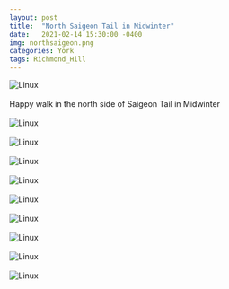 ```yaml
---
layout: post
title:  "North Saigeon Tail in Midwinter"
date:   2021-02-14 15:30:00 -0400
img: northsaigeon.png
categories: York
tags: Richmond_Hill
---
```


![Linux]({{site.baseurl}}/images/northsaigeon.png)
<br>
<br>
Happy walk in the north side of Saigeon Tail in Midwinter
<br>
<br>
![Linux]({{site.baseurl}}/images/northsaigeon1.jpg)
<br>
<br>
![Linux]({{site.baseurl}}/images/northsaigeon2.jpg)
<br>
<br>
![Linux]({{site.baseurl}}/images/northsaigeon3.jpg)
<br>
<br>
![Linux]({{site.baseurl}}/images/northsaigeon4.jpg)
<br>
<br>
![Linux]({{site.baseurl}}/images/northsaigeon5.jpg)
<br>
<br>
![Linux]({{site.baseurl}}/images/northsaigeon6.jpg)
<br>
<br>
![Linux]({{site.baseurl}}/images/northsaigeon7.jpg)
<br>
<br>
![Linux]({{site.baseurl}}/images/northsaigeon8.jpg)
<br>
<br>
![Linux]({{site.baseurl}}/images/northsaigeon9.jpg)
<br>
<br>
